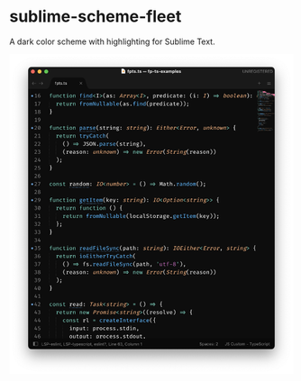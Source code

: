 # sublime-scheme-fleet

A dark color scheme with highlighting for Sublime Text.

![Screenshot](fleet-color-scheme.png)
